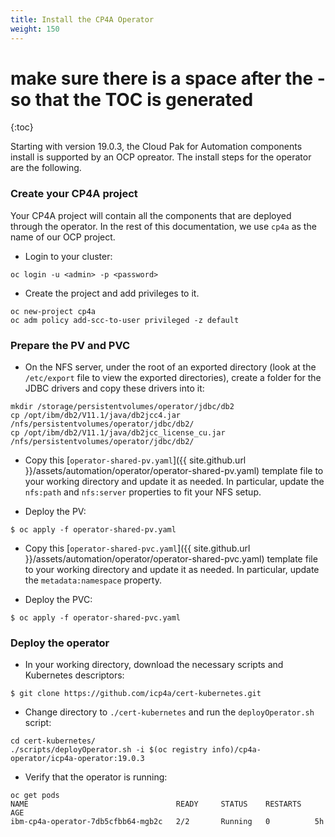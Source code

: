 ```yaml
---
title: Install the CP4A Operator
weight: 150
---
```


# make sure there is a space after the - so that the TOC is generated
{:toc}

Starting with version 19.0.3, the Cloud Pak for Automation components install is supported by an OCP opreator.
The install steps for the operator are the following.

### Create your CP4A project
Your CP4A project will contain all the components that are deployed through the operator.
In the rest of this documentation, we use `cp4a` as the name of our OCP project.

- Login to your cluster:
```
oc login -u <admin> -p <password>
```

- Create the project and add privileges to it. 
```
oc new-project cp4a
oc adm policy add-scc-to-user privileged -z default
```

### Prepare the PV and PVC

- On the NFS server, under the root of an exported directory (look at the `/etc/export` file to view the exported directories), create a folder for the JDBC drivers and copy these drivers into it:
```
mkdir /storage/persistentvolumes/operator/jdbc/db2
cp /opt/ibm/db2/V11.1/java/db2jcc4.jar /nfs/persistentvolumes/operator/jdbc/db2/
cp /opt/ibm/db2/V11.1/java/db2jcc_license_cu.jar /nfs/persistentvolumes/operator/jdbc/db2/
```

- Copy this [`operator-shared-pv.yaml`]({{ site.github.url }}/assets/automation/operator/operator-shared-pv.yaml) template file to your working directory and update it as needed. In particular, update the `nfs:path` and `nfs:server` properties to fit your NFS setup.

- Deploy the PV:
```
$ oc apply -f operator-shared-pv.yaml
```

- Copy this [`operator-shared-pvc.yaml`]({{ site.github.url }}/assets/automation/operator/operator-shared-pvc.yaml) template file to your working directory and update it as needed. In particular, update the `metadata:namespace` property.

- Deploy the PVC:
```
$ oc apply -f operator-shared-pvc.yaml
```

### Deploy the operator

- In your working directory, download the necessary scripts and Kubernetes descriptors:
```
$ git clone https://github.com/icp4a/cert-kubernetes.git
```

- Change directory to `./cert-kubernetes` and run the `deployOperator.sh` script:
```
cd cert-kubernetes/
./scripts/deployOperator.sh -i $(oc registry info)/cp4a-operator/icp4a-operator:19.0.3
```

- Verify that the operator is running:
```
oc get pods
NAME                                 READY     STATUS    RESTARTS   AGE
ibm-cp4a-operator-7db5cfbb64-mgb2c   2/2       Running   0          5h
```
